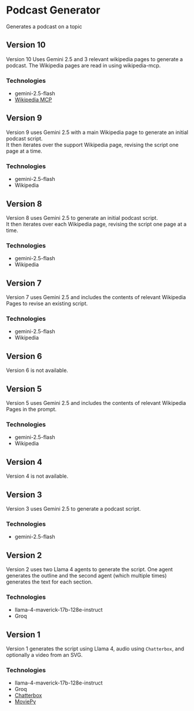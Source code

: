 # Podcast Generator
Generates a podcast on a topic

## Version 10
Version 10 Uses Gemini 2.5 and 3 relevant wikipedia pages to generate a podcast. The Wikipedia pages are read in using wikipedia-mcp.
### Technologies
* gemini-2.5-flash
* [Wikipedia MCP](https://github.com/Rudra-ravi/wikipedia-mcp)

## Version 9
Version 9 uses Gemini 2.5 with a main Wikipedia page to generate an initial podcast script.  
It then iterates over the support Wikipedia page, revising the script one page at a time.
### Technologies
* gemini-2.5-flash
* Wikipedia

## Version 8
Version 8 uses Gemini 2.5 to generate an initial podcast script.  
It then iterates over each Wikipedia page, revising the script one page at a time.
### Technologies
* gemini-2.5-flash
* Wikipedia

## Version 7
Version 7 uses Gemini 2.5 and includes the contents of relevant Wikipedia Pages to revise an existing script.
### Technologies
* gemini-2.5-flash
* Wikipedia

## Version 6
Version 6 is not available.

## Version 5
Version 5 uses Gemini 2.5 and includes the contents of relevant Wikipedia Pages in the prompt.
### Technologies
* gemini-2.5-flash
* Wikipedia

## Version 4
Version 4 is not available.

## Version 3
Version 3 uses Gemini 2.5 to generate a podcast script.
### Technologies
* gemini-2.5-flash

## Version 2
Version 2 uses two Llama 4 agents to generate the script. One agent generates the outline and the second agent (which multiple times) generates the text for each section.
### Technologies
* llama-4-maverick-17b-128e-instruct
* Groq

## Version 1
Version 1 generates the script using Llama 4, audio using `Chatterbox`, and optionally a video from an SVG.
### Technologies
* llama-4-maverick-17b-128e-instruct
* Groq
* [Chatterbox](https://github.com/resemble-ai/chatterbox)
* [MoviePy](https://github.com/Zulko/moviepy)